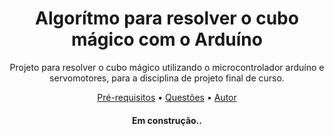 <h1 align="center">Algorítmo para resolver o cubo mágico com o Arduíno</h1>
<p align="center">Projeto para resolver o cubo mágico utilizando o microcontrolador arduíno e servomotores, para a disciplina de projeto final de curso. </p>
<p align="center">
 <a href="#Pré requisitos">Pré-requisitos</a> •
 <a href="#Questões do desafio">Questões</a> • 
 <a href="#autor">Autor</a>
</p>
<h4 align="center"> 
	Em construção..
</h4>
